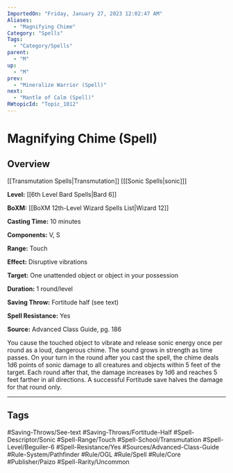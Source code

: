 ```yaml
---
ImportedOn: "Friday, January 27, 2023 12:02:47 AM"
Aliases:
  - "Magnifying Chime"
Category: "Spells"
Tags:
  - "Category/Spells"
parent:
  - "M"
up:
  - "M"
prev:
  - "Mineralize Warrior (Spell)"
next:
  - "Mantle of Calm (Spell)"
RWtopicId: "Topic_1012"
---
```

# Magnifying Chime (Spell)
## Overview
[[Transmutation Spells|Transmutation]] \[[[Sonic Spells|sonic]]]

**Level:** [[6th Level Bard Spells|Bard 6]]

**BoXM:** [[BoXM 12th-Level Wizard Spells List|Wizard 12]]

**Casting Time:** 10 minutes

**Components:** V, S

**Range:** Touch

**Effect:** Disruptive vibrations

**Target:** One unattended object or object in your possession

**Duration:** 1 round/level

**Saving Throw:** Fortitude half (see text)

**Spell Resistance:** Yes

**Source:** Advanced Class Guide, pg. 186

You cause the touched object to vibrate and release sonic energy once per round as a loud, dangerous chime. The sound grows in strength as time passes. On your turn in the round after you cast the spell, the chime deals 1d6 points of sonic damage to all creatures and objects within 5 feet of the target. Each round after that, the damage increases by 1d6 and reaches 5 feet farther in all directions. A successful Fortitude save halves the damage for that round only.


---
## Tags
#Saving-Throws/See-text #Saving-Throws/Fortitude-Half #Spell-Descriptor/Sonic #Spell-Range/Touch #Spell-School/Transmutation #Spell-Level/Beguiler-6 #Spell-Resistance/Yes #Sources/Advanced-Class-Guide #Rule-System/Pathfinder #Rule/OGL #Rule/Spell #Rule/Core #Publisher/Paizo #Spell-Rarity/Uncommon


